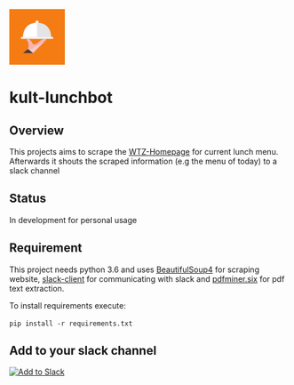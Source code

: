 <img src="https://raw.githubusercontent.com/WtfJoke/kult-lunchbot/master/resources/icons/lunchbot_icon_fullbackground.png" width="100" height="100">

# kult-lunchbot 

## Overview
This projects aims to scrape the [WTZ-Homepage](http://wtz-tagungszentrum.de) for current lunch menu.
Afterwards it shouts the scraped information (e.g the menu of today) to a slack channel

## Status
In development for personal usage

## Requirement
This project needs python 3.6 and uses [BeautifulSoup4](https://pypi.python.org/pypi/beautifulsoup4) for scraping website, 
[slack-client](https://github.com/slackapi/python-slackclient) for communicating with slack and [pdfminer.six](https://github.com/pdfminer/pdfminer.six) for pdf text extraction.

To install requirements execute:

`pip install -r requirements.txt`

## Add to your slack channel
[![Add to Slack](https://platform.slack-edge.com/img/add_to_slack.png)](https://slack.com/oauth/authorize?scope=bot&client_id=269973088388.270476032388)

